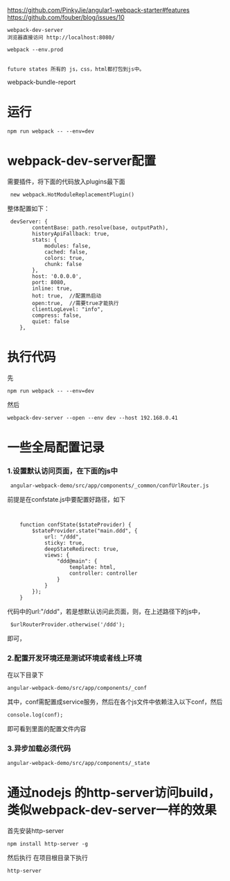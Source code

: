 

https://github.com/PinkyJie/angular1-webpack-starter#features
https://github.com/fouber/blog/issues/10


```
webpack-dev-server
浏览器直接访问 http://localhost:8080/

webpack --env.prod


future states 所有的 js，css，html都打包到js中。
```


webpack-bundle-report



# 运行

    npm run webpack -- --env=dev


# webpack-dev-server配置

 需要插件，将下面的代码放入plugins最下面
 
     new webpack.HotModuleReplacementPlugin()
     
     
 整体配置如下：
    
     devServer: {
            contentBase: path.resolve(base, outputPath),
            historyApiFallback: true,
            stats: {
                modules: false,
                cached: false,
                colors: true,
                chunk: false
            },
            host: '0.0.0.0',
            port: 8080,
            inline: true,
            hot: true,  //配置热启动
            open:true,  //需要true才能执行
            clientLogLevel: "info",
            compress: false,
            quiet: false
        },



# 执行代码

先  

    npm run webpack -- --env=dev

然后
    
    webpack-dev-server --open --env dev --host 192.168.0.41



# 一些全局配置记录

### 1.设置默认访问页面，在下面的js中

     angular-webpack-demo/src/app/components/_common/confUrlRouter.js
    
前提是在confstate.js中要配置好路径，如下

```$xslt


    function confState($stateProvider) {
        $stateProvider.state("main.ddd", {
            url: "/ddd",
            sticky: true,
            deepStateRedirect: true,
            views: {
                "ddd@main": {
                    template: html,
                    controller: controller
                }
            }
        });
    }

```
 代码中的url:"/ddd"，若是想默认访问此页面，则，在上述路径下的js中，
 
     $urlRouterProvider.otherwise('/ddd');       
 即可，


### 2.配置开发环境还是测试环境或者线上环境

在以下目录下

    angular-webpack-demo/src/app/components/_conf
    
其中，conf需配置成service服务，然后在各个js文件中依赖注入以下conf，然后

    console.log(conf);
    
即可看到里面的配置文件内容

### 3.异步加载必须代码

    angular-webpack-demo/src/app/components/_state


# 通过nodejs 的http-server访问build，类似webpack-dev-server一样的效果

首先安装http-server

    npm install http-server -g
    
然后执行 在项目根目录下执行

    http-server 

